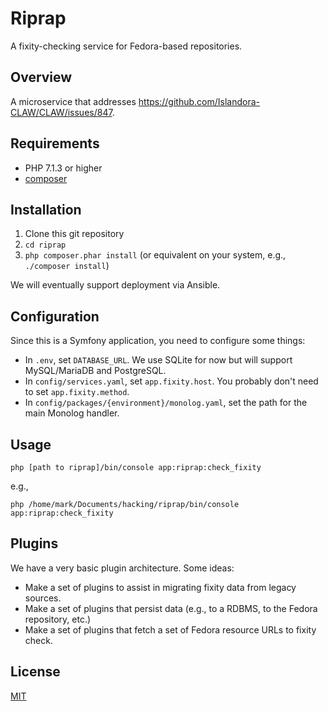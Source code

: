 # Riprap

A fixity-checking service for Fedora-based repositories.

## Overview

A microservice that addresses https://github.com/Islandora-CLAW/CLAW/issues/847.

## Requirements

* PHP 7.1.3 or higher
* [composer](https://getcomposer.org/)

## Installation

1. Clone this git repository
1. `cd riprap`
1. `php composer.phar install` (or equivalent on your system, e.g., `./composer install`)

We will eventually support deployment via Ansible.

## Configuration

Since this is a Symfony application, you need to configure some things:

* In `.env`, set `DATABASE_URL`. We use SQLite for now but will support MySQL/MariaDB and PostgreSQL.
* In `config/services.yaml`, set `app.fixity.host`. You probably don't need to set `app.fixity.method`.
* In `config/packages/{environment}/monolog.yaml`, set the path for the main Monolog handler.

## Usage

`php [path to riprap]/bin/console app:riprap:check_fixity`

e.g.,

`php /home/mark/Documents/hacking/riprap/bin/console app:riprap:check_fixity`

## Plugins

We have a very basic plugin architecture. Some ideas:

* Make a set of plugins to assist in migrating fixity data from legacy sources.
* Make a set of plugins that persist data (e.g., to a RDBMS, to the Fedora repository, etc.)
* Make a set of plugins that fetch a set of Fedora resource URLs to fixity check.

## License

[MIT](https://opensource.org/licenses/MIT)
